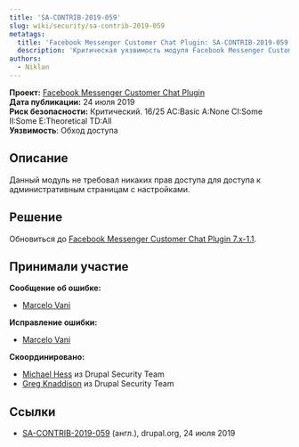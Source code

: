 ```yaml
---
title: 'SA-CONTRIB-2019-059'
slug: wiki/security/sa-contrib-2019-059
metatags:
  title: 'Facebook Messenger Customer Chat Plugin: SA-CONTRIB-2019-059'
  description: 'Критическая уязвимость модуля Facebook Messenger Customer Chat Plugin. Устранена в версии 7.x-1.1'
authors:
  - Niklan
---
```


**Проект:** [Facebook Messenger Customer Chat Plugin](https://www.drupal.org/project/fb_messenger_customer_chat_plugin)\
**Дата публикации:** 24 июля 2019\
**Риск безопасности:** Критический. 16/25 AC:Basic A:None CI:Some II:Some E:Theoretical TD:All\
**Уязвимость**: Обход доступа

## Описание

Данный модуль не требовал никаких прав доступа для доступа к административным страницам с настройками.

## Решение

Обновиться до [Facebook Messenger Customer Chat Plugin 7.x-1.1](https://www.drupal.org/project/fb_messenger_customer_chat_plugin/releases/7.x-1.1).

## Принимали участие

**Сообщение об ошибке:**

- [Marcelo Vani](https://www.drupal.org/user/854220)

**Исправление ошибки:**

- [Marcelo Vani](https://www.drupal.org/user/854220)

**Скоординировано:**

- [Michael Hess](https://www.drupal.org/user/102818) из Drupal Security Team
- [Greg Knaddison](https://www.drupal.org/user/36762) из Drupal Security Team

## Ссылки

- [SA-CONTRIB-2019-059](https://www.drupal.org/sa-contrib-2019-059) (англ.), drupal.org, 24 июля 2019